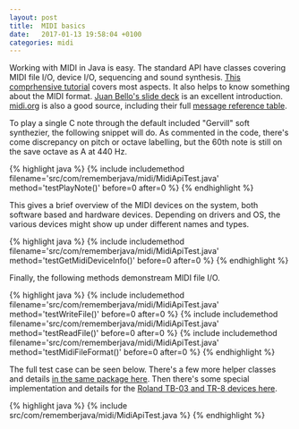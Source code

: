 ```yaml
---
layout: post
title:  MIDI basics
date:   2017-01-13 19:58:04 +0100
categories: midi
---
```


Working with MIDI in Java is easy. The standard API have classes covering MIDI file I/O, device I/O, sequencing and sound synthesis. [This comprhensive tutorial][midi-tut] covers most aspects. It also helps to know something about the MIDI format. [Juan Bello's slide deck][bello] is an excellent introduction. [midi.org][midi-org] is also a good source, including their full [message reference table][msgref].

To play a single C note through the default included "Gervill" soft synthezier, the following snippet will do. As commented in the code, there's come discrepancy on pitch or octave labelling, but the 60th note is still on the save octave as A at 440 Hz.

{% highlight java %}
{% include includemethod filename='src/com/rememberjava/midi/MidiApiTest.java' method='testPlayNote()' before=0  after=0 %}
{% endhighlight %}

This gives a brief overview of the MIDI devices on the system, both software based and hardware devices. Depending on drivers and OS, the various devices might show up under different names and types.

{% highlight java %}
{% include includemethod filename='src/com/rememberjava/midi/MidiApiTest.java' method='testGetMidiDeviceInfo()' before=0  after=0 %}
{% endhighlight %}

Finally, the following methods demonstream MIDI file I/O. 

{% highlight java %}
{% include includemethod filename='src/com/rememberjava/midi/MidiApiTest.java' method='testWriteFile()' before=0  after=0 %}
{% include includemethod filename='src/com/rememberjava/midi/MidiApiTest.java' method='testReadFile()' before=0  after=0 %}
{% include includemethod filename='src/com/rememberjava/midi/MidiApiTest.java' method='testMidiFileFormat()' before=0  after=0 %}
{% endhighlight %}

The full test case can be seen below. There's a few more helper classes and details [in the same package here][rj-midi]. Then there's some special implementation and details for the [Roland TB-03 and TR-8 devices here][rj-roland].

{% highlight java %}
{% include src/com/rememberjava/midi/MidiApiTest.java %}
{% endhighlight %}

[midi-tut]: https://docs.oracle.com/javase/tutorial/sound/overview-MIDI.html
[bello]: https://www.nyu.edu/classes/bello/FMT_files/9_MIDI_code.pdf
[midi-org]: http://midi.org
[msgref]: https://www.midi.org/specifications/item/table-1-summary-of-midi-message
[rj-midi]: https://github.com/hblok/rememberjava/tree/master/_includes/src/com/rememberjava/midi
[rj-roland]: https://github.com/hblok/rememberjava/tree/master/_includes/src/com/rememberjava/midi/roland

